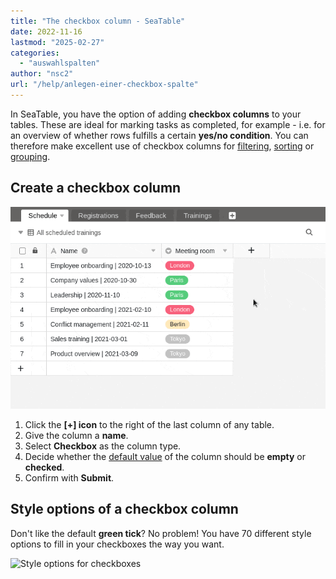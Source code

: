 ```yaml
---
title: "The checkbox column - SeaTable"
date: 2022-11-16
lastmod: "2025-02-27"
categories: 
  - "auswahlspalten"
author: "nsc2"
url: "/help/anlegen-einer-checkbox-spalte"
---
```


In SeaTable, you have the option of adding **checkbox columns** to your tables. These are ideal for marking tasks as completed, for example - i.e. for an overview of whether rows fulfills a certain **yes/no condition**. You can therefore make excellent use of checkbox columns for [filtering](https://seatable.io/en/docs/ansichtsoptionen/filtern-von-eintraegen-in-einer-ansicht/), [sorting](https://seatable.io/en/docs/ansichtsoptionen/sortieren-von-eintraegen-in-einer-ansicht/) or [grouping](https://seatable.io/en/docs/ansichtsoptionen/gruppieren-von-eintraegen-in-einer-ansicht/).

## Create a checkbox column

![Create a checkbox column](images/create-a-checkbox-column-newest-3.gif)

1. Click the **\[+\] icon** to the right of the last column of any table.
2. Give the column a **name**.
3. Select **Checkbox** as the column type.
4. Decide whether the [default value](https://seatable.io/en/docs/arbeiten-mit-spalten/standardwert-fuer-eine-spalte-festlegen/) of the column should be **empty** or **checked**.
5. Confirm with **Submit**.

## Style options of a checkbox column

Don't like the default **green tick**? No problem! You have 70 different style options to fill in your checkboxes the way you want.

![Style options for checkboxes](https://seatable.io/wp-content/uploads/2022/11/Stiloptionen-bei-Checkboxen.png)
